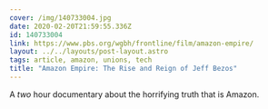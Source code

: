 ```yaml
---
cover: /img/140733004.jpg
date: 2020-02-20T21:59:55.336Z
id: 140733004
link: https://www.pbs.org/wgbh/frontline/film/amazon-empire/
layout: ../../layouts/post-layout.astro
tags: article, amazon, unions, tech
title: "Amazon Empire: The Rise and Reign of Jeff Bezos"
---
```


A _two_ hour documentary about the horrifying truth that is Amazon.

